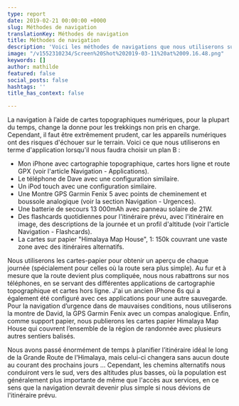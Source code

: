 ```yaml
---
type: report
date: 2019-02-21 00:00:00 +0000
slug: Méthodes de navigation
translationKey: Méthodes de navigation
title: Méthodes de navigation
description: 'Voici les méthodes de navigations que nous utiliserons sur la route. '
image: "/v1552310234/Screen%20Shot%202019-03-11%20at%2009.16.48.png"
keywords: []
author: mathilde
featured: false
social_posts: false
hashtags: ''
title_has_context: false

---
```

La navigation à l’aide de cartes topographiques numériques, pour la plupart du temps, change la donne pour les trekkings non pris en charge. Cependant, il faut être extrêmement prudent, car les appareils numériques ont des risques d'échouer sur le terrain. Voici ce que nous utiliserons en terme d'application lorsqu'il nous faudra choisir un plan B : 

* Mon iPhone avec cartographie topographique, cartes hors ligne et route GPX (voir l'article Navigation -  Applications).
* Le téléphone de Dave avec une configuration similaire.
* Un iPod touch avec une configuration similaire.
* Une Montre GPS Garmin Fenix 5 avec points de cheminement et boussole analogique (voir la section Navigation - Urgences).
* Une batterie de secours 13 000mAh avec panneau solaire de 21W.
* Des flashcards quotidiennes pour l'itinéraire prévu, avec l'itinéraire en image, des descriptions de la journée et un profil d'altitude (voir l'article Navigation - Flashcards).
* La cartes sur papier "Himalaya Map House", 1: 150k couvrant une vaste zone avec des itinéraires alternatifs.

Nous utiliserons les cartes-papier pour obtenir un aperçu de chaque journée (spécialement pour celles où la route sera plus simple). Au fur et à mesure que la route devient plus compliquée, nous nous rabattrons sur nos téléphones, en se servant des différentes applications de cartographie topographique et cartes hors ligne. J'ai un ancien iPhone 6s qui a également été configuré avec ces applications pour une autre sauvegarde. Pour la navigation d’urgence dans de mauvaises conditions, nous utiliserons la montre de David, la GPS Garmin Fenix avec un compas analogique. Enfin, comme support papier, nous publierons les cartes papier Himalaya Map House qui couvrent l’ensemble de la région de randonnée avec plusieurs autres sentiers balisés.

Nous avons passé énormément de temps à planifier l’itinéraire idéal le long de la Grande Route de l'Himalaya, mais celui-ci changera sans aucun doute au courant des prochains jours ... Cependant, les chemins alternatifs nous conduiront vers le sud, vers des altitudes plus basses, où la population est généralement plus importante de même que l'accès aux services, en ce sens que la navigation devrait devenir plus simple si nous dévions de l'itinéraire prévu.